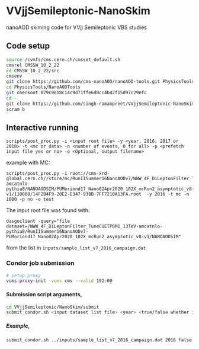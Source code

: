 # VVjjSemileptonic-NanoSkim
nanoAOD skiming code for VVjj Semileptonic VBS studies

## Code setup

```bash
source /cvmfs/cms.cern.ch/cmsset_default.sh
cmsrel CMSSW_10_2_22
cd CMSSW_10_2_22/src
cmsenv
git clone https://github.com/cms-nanoAOD/nanoAOD-tools.git PhysicsTools/NanoAODTools
cd PhysicsTools/NanoAODTools
git checkout 079c9e18c14c9d71ffe6d0cc4b42f15d97c29efc
cd -
git clone https://github.com/singh-ramanpreet/VVjjSemileptonic-NanoSkim.git VVjjSemileptonic/NanoSkim
scram b
```


## Interactive running

```
scripts/post_proc.py -i <input root file> -y <year, 2016, 2017 or 2018> -t <mc or data> -n <number of events, 0 for all> -p <prefetch input file yes or no> -o <Optional, output filename>
```

example with MC:
```
scripts/post_proc.py -i root://cms-xrd-global.cern.ch//store/mc/RunIISummer16NanoAODv7/WWW_4F_DiLeptonFilter_TuneCUETP8M1_13TeV-amcatnlo-pythia8/NANOAODSIM/PUMoriond17_Nano02Apr2020_102X_mcRun2_asymptotic_v8-v1/110000/14F2B4F9-20E2-E347-93BB-7FF7210A13FA.root  -y 2016 -t mc -n 1000 -p no -o test
```
The input root file was found with:
```
dasgoclient -query="file dataset=/WWW_4F_DiLeptonFilter_TuneCUETP8M1_13TeV-amcatnlo-pythia8/RunIISummer16NanoAODv7-PUMoriond17_Nano02Apr2020_102X_mcRun2_asymptotic_v8-v1/NANOAODSIM"
```
from the list in ```inputs/sample_list_v7_2016_campaign.dat```


### Condor job submission

```bash
# setup proxy
voms-proxy-init -voms cms --valid 192:00
```

#### Submission script arguments,
```bash
cd VVjjSemileptonic/NanoSkim/submit
submit_condor.sh <input dataset list file> <year> <true/false whether input file is custom nanoaod> <output directory>
```

##### Example,
```bash
submit_condor.sh ../inputs/sample_list_v7_2016_campaign.dat 2016 false /eos/uscms/store/...
```

